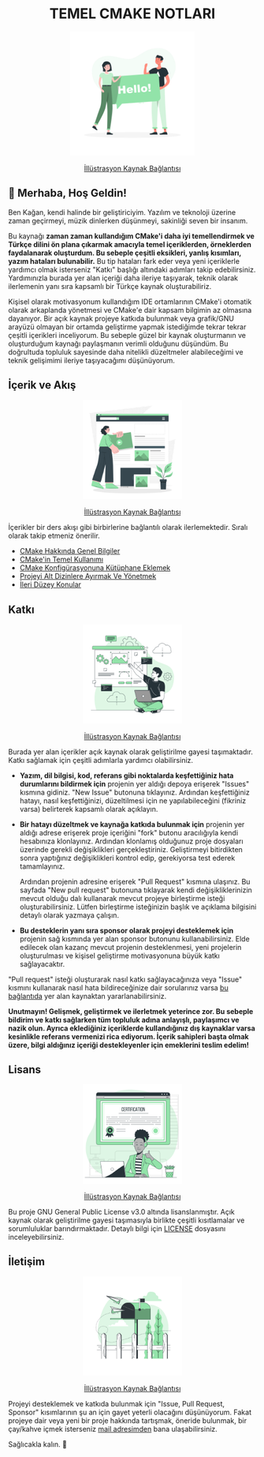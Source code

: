 <div align="center">
    <h1>TEMEL CMAKE NOTLARI</h1>
    <img src="images/Readme-Images/storysetHello.png" alt="Giriş ve Tanışma Başlığının Üst Görseli" style="width:50%; height:50%;"/>
    <p><a href="https://storyset.com/illustration/hello/rafiki">İllüstrasyon Kaynak Bağlantısı</a></p>
</div>

## **👋 Merhaba, Hoş Geldin!**

Ben Kağan, kendi halinde bir geliştiriciyim. Yazılım ve teknoloji üzerine zaman geçirmeyi, müzik dinlerken düşünmeyi, sakinliği seven bir insanım.

Bu kaynağı **zaman zaman kullandığım CMake'i daha iyi temellendirmek ve Türkçe dilini ön plana çıkarmak amacıyla temel içeriklerden, örneklerden faydalanarak oluşturdum. Bu sebeple çeşitli eksikleri, yanlış kısımları, yazım hataları bulunabilir.** Bu tip hataları fark eder veya yeni içeriklerle yardımcı olmak isterseniz "Katkı" başlığı altındaki adımları takip edebilirsiniz. Yardımınızla burada yer alan içeriği daha ileriye taşıyarak, teknik olarak ilerlemenin yanı sıra kapsamlı bir Türkçe kaynak oluşturabiliriz.

Kişisel olarak motivasyonum kullandığım IDE ortamlarının CMake'i otomatik olarak arkaplanda yönetmesi ve CMake'e dair kapsam bilgimin az olmasına dayanıyor. Bir açık kaynak projeye katkıda bulunmak veya grafik/GNU arayüzü olmayan bir ortamda geliştirme yapmak istediğimde tekrar tekrar çeşitli içerikleri inceliyorum. Bu sebeple güzel bir kaynak oluşturmanın ve oluşturduğum kaynağı paylaşmanın verimli olduğunu düşündüm. Bu doğrultuda topluluk sayesinde daha nitelikli düzeltmeler alabileceğimi ve teknik gelişimimi ileriye taşıyacağımı düşünüyorum.

## İçerik ve Akış

<div align="center">
    <img src="images/Readme-Images/storysetContent.png" alt="İçerik Başlığının Üst Görseli" style="width:40%; height:40%;"/>
    <p><a href="https://storyset.com/illustration/content/cuate">İllüstrasyon Kaynak Bağlantısı</a></p>
</div>

İçerikler bir ders akışı gibi birbirlerine bağlantılı olarak ilerlemektedir. Sıralı olarak takip etmeniz önerilir.

- [CMake Hakkında Genel Bilgiler](docs/CMakeHakkindaGenelBilgiler.md)
- [CMake'in Temel Kullanımı](docs/CMakeTemelKullanim.md)
- [CMake Konfigürasyonuna Kütüphane Eklemek](docs/CMakeKutuphaneEklemek.md)
- [Projeyi Alt Dizinlere Ayırmak Ve Yönetmek](docs/ProjeyiAltDizinlereAyirmakVeYonetmek.md)
- [İleri Düzey Konular](docs/ileri_duzey_konular.md)

## Katkı

<div align="center">
    <img src="images/Readme-Images/storysetContribute.svg" alt="Katkı Başlığının Üst Görseli" style="width:40%; height:40%;"/>
    <p><a href="https://storyset.com/illustration/website-creator/bro">İllüstrasyon Kaynak Bağlantısı</a></p>
</div>

Burada yer alan içerikler açık kaynak olarak geliştirilme gayesi taşımaktadır. Katkı sağlamak için çeşitli adımlarla yardımcı olabilirsiniz.

- **Yazım, dil bilgisi, kod, referans gibi noktalarda keşfettiğiniz hata durumlarını bildirmek için** projenin yer aldığı depoya erişerek "Issues" kısmına gidiniz. "New Issue" butonuna tıklayınız. Ardından keşfettiğiniz hatayı, nasıl keşfettiğinizi, düzeltilmesi için ne yapılabileceğini (fikriniz varsa) belirterek kapsamlı olarak açıklayın.

- **Bir hatayı düzeltmek ve kaynağa katkıda bulunmak için** projenin yer aldığı adrese erişerek proje içeriğini "fork" butonu aracılığıyla kendi hesabınıza klonlayınız. Ardından klonlamış olduğunuz proje dosyaları üzerinde gerekli değişiklikleri gerçekleştiriniz. Geliştirmeyi bitirdikten sonra yaptığınız değişiklikleri kontrol edip, gerekiyorsa test ederek tamamlayınız.

    Ardından projenin adresine erişerek "Pull Request" kısmına ulaşınız. Bu sayfada "New pull request" butonuna tıklayarak kendi değişikliklerinizin mevcut olduğu dalı kullanarak mevcut projeye birleştirme isteği oluşturabilirsiniz. Lütfen birleştirme isteğinizin başlık ve açıklama bilgisini detaylı olarak yazmaya çalışın.

- **Bu desteklerin yanı sıra sponsor olarak projeyi desteklemek için** projenin sağ kısmında yer alan sponsor butonunu kullanabilirsiniz. Elde edilecek olan kazanç mevcut projenin desteklenmesi, yeni projelerin oluşturulması ve kişisel geliştirme motivasyonuna büyük katkı sağlayacaktır.

"Pull request" isteği oluşturarak nasıl katkı sağlayacağınıza veya "Issue" kısmını kullanarak nasıl hata bildireceğinize dair sorularınız varsa
[bu bağlantıda](https://kagancansit.github.io/pages/blogs/03.acik_kaynaga_katkida_bulunmaya_dair_ilk_adimlar.html) yer alan kaynaktan yararlanabilirsiniz.

**Unutmayın! Gelişmek, geliştirmek ve ilerletmek yeterince zor. Bu sebeple bildirim ve katkı sağlarken tüm topluluk adına anlayışlı, paylaşımcı ve nazik olun. Ayrıca eklediğiniz içeriklerde kullandığınız dış kaynaklar varsa kesinlikle referans vermenizi rica ediyorum. İçerik sahipleri başta olmak üzere, bilgi aldığınız içeriği destekleyenler için emeklerini teslim edelim!**

## Lisans

<div align="center">
    <img src="images/Readme-Images/storysetCertification.png" alt="Lisans Başlığının Üst Görseli" style="width:40%; height:40%;"/>
    <p><a href="https://storyset.com/illustration/certification/bro">İllüstrasyon Kaynak Bağlantısı</a></p>
</div>

Bu proje GNU General Public License v3.0 altında lisanslanmıştır. Açık kaynak olarak geliştirilme gayesi taşımasıyla birlikte çeşitli kısıtlamalar ve sorumluluklar barındırmaktadır. Detaylı bilgi için [LICENSE](LICENSE) dosyasını inceleyebilirsiniz.

## İletişim

<div align="center">
    <img src="images/Readme-Images/storysetContact.png" alt="Iletişim Başlığının Üst Görseli" style="width:40%; height:40%;"/>
    <p><a href="https://storyset.com/illustration/mailbox/bro">İllüstrasyon Kaynak Bağlantısı</a></p>
</div>

Projeyi desteklemek ve katkıda bulunmak için "Issue, Pull Request, Sponsor" kısımlarının şu an için gayet yeterli olacağını düşünüyorum. Fakat projeye dair veya yeni bir proje hakkında tartışmak, öneride bulunmak, bir çay/kahve içmek isterseniz [mail adresimden](mailto:kagancansit@hotmail.com) bana ulaşabilirsiniz. 

Sağlıcakla kalın. 👋
